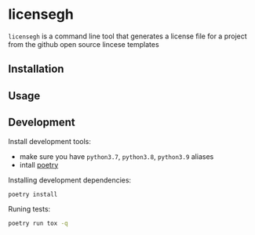 # licensegh

`licensegh` is a command line tool that generates a license file for a project from the github open source lincese templates

## Installation

## Usage

## Development

Install development tools:

- make sure you have `python3.7`, `python3.8`, `python3.9` aliases
- intall [poetry](https://python-poetry.org/docs/#installation)

Installing development dependencies:
```sh
poetry install
```

Runing tests:
```sh
poetry run tox -q
```
